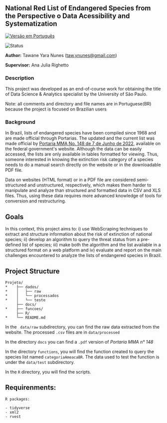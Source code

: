 ## National Red List of Endangered Species from the Perspective o Data Acessibility and Systematization


[![Versão em Português](https://img.shields.io/badge/Vers%C3%A3o%20em%20Portugu%C3%AAs-Aqui!-9cf)](README.md)

![Status](https://img.shields.io/badge/Status-In%20progress-green)


**Author:** Tawane Yara Nunes (taw.ynunes@gmail.com)           

**Supervisor:** Ana Julia Righetto


### Description

This project was developed as an end-of-course work for obtaining the title of Data Science & Analytics specialist by the University of São Paulo.

Note: all comments and directory and file names are in Portuguese(BR) because the project is focused on Brazilian users

### Background

In Brazil, lists of endangered species have been compiled since 1968 and are made official through Portarias. The updated and the current list was made official by [ Portaria MMA No. 148  de 7 de Junho de  2022](https://www.in.gov.br/en/web/dou/-/portaria-mma-n-148-de-7-de-junho-de-2022-406272733), available on the federal government's website. Although the data can be easily accessed, the lists are only available in tables formatted for viewing. Thus, someone interested in knowing the extinction risk category  of a species needs to do a manual search directly on the website or in the downloadable PDF file.

Data on websites (HTML format) or in a PDF file are considered semi-structured and unstructured, respectively, which makes them harder to manipulate and analyze than structured and formatted data in CSV and XLS files. Thus, using these data requires more advanced knowledge of tools for conversion and restructuring.

## Goals

In this context, this project aims to: i) use WebScraping techniques to extract and structure information about the risk of extinction of national species; ii) develop an algorithm to query the threat status from a pre-defined list of species; iii) make both the algorithm and the list available in a structured format on a web platform and iv) evaluate and report on the main challenges encountered to analyze the lists of endangered species in Brazil.

## Project Structure

```
Projeto/
*    ├── dados/
*    │   ├── raw
*    │   └── processados
*    │   └── teste
     ├── docs/
*    ├── funcoes/
     ├── R/
*    └── README.md
```

In the  ``` data/raw``` subdirectory, you can find the raw data extracted from the website.
The processed ```.csv``` files are in ```data/processed```

In the directory ```docs``` you can find a ```.pdf``` version  of *Portaria MMA n° 148*

In the directory ```functions```, you will find the function created to query the species list named ```categoriaAmeacaBR```. The data used to test the function is under the ```data/test``` subdirectory.

In the ```R``` directory, you will find the scripts.

## Requirenments:

```
R packages:

- tidyverse
- xml2
- rvest
```
